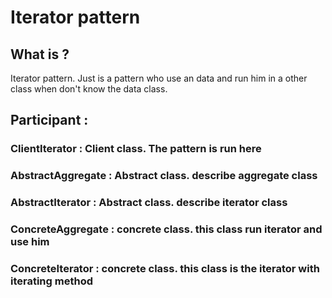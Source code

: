 # Iterator pattern

## What is ?
Iterator pattern.
Just is a pattern who use an data and run him in a other class when don't know the data class.


## Participant :
### ClientIterator 	  : Client class. The pattern is run here
### AbstractAggregate : Abstract class. describe aggregate class
### AbstractIterator  : Abstract class. describe iterator class
### ConcreteAggregate : concrete class. this class run iterator and use him
### ConcreteIterator  : concrete class. this class is the iterator with iterating method
